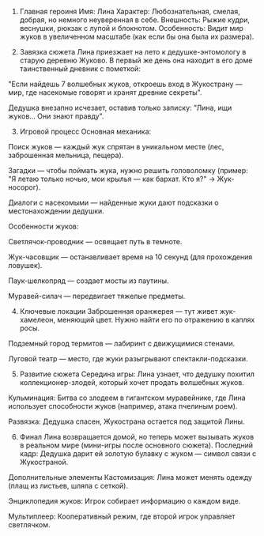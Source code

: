 1. Главная героиня
   Имя: Лина
   Характер: Любознательная, смелая, добрая, но немного неуверенная в себе.
   Внешность: Рыжие кудри, веснушки, рюкзак с лупой и блокнотом.
   Особенность: Видит мир жуков в увеличенном масштабе (как если бы она была их размера).

2. Завязка сюжета
   Лина приезжает на лето к дедушке-энтомологу в старую деревню Жуково. В первый же день она находит в его доме таинственный дневник с пометкой:

"Если найдешь 7 волшебных жуков, откроешь вход в Жукострану — мир, где насекомые говорят и хранят древние секреты".

Дедушка внезапно исчезает, оставив только записку:
"Лина, ищи жуков... Они знают правду".

3. Игровой процесс
   Основная механика:

Поиск жуков — каждый жук спрятан в уникальном месте (лес, заброшенная мельница, пещера).

Загадки — чтобы поймать жука, нужно решить головоломку (пример: "Я летаю только ночью, мои крылья — как бархат. Кто я?" → Жук-носорог).

Диалоги с насекомыми — найденные жуки дают подсказки о местонахождении дедушки.

Особенности жуков:

Светлячок-проводник — освещает путь в темноте.

Жук-часовщик — останавливает время на 10 секунд (для прохождения ловушек).

Паук-шелкопряд — создает мосты из паутины.

Муравей-силач — передвигает тяжелые предметы.

4. Ключевые локации
   Заброшенная оранжерея — тут живет жук-хамелеон, меняющий цвет. Нужно найти его по отражению в каплях росы.

Подземный город термитов — лабиринт с движущимися стенами.

Луговой театр — место, где жуки разыгрывают спектакли-подсказки.

5. Развитие сюжета
   Середина игры: Лина узнает, что дедушку похитил коллекционер-злодей, который хочет продать волшебных жуков.

Кульминация: Битва со злодеем в гигантском муравейнике, где Лина использует способности жуков (например, атака пчелиным роем).

Развязка: Дедушка спасен, Жукострана остается под защитой Лины.

6. Финал
   Лина возвращается домой, но теперь может вызывать жуков в реальном мире (мини-игры после основного сюжета).
   Последний кадр: Дедушка дарит ей золотую булавку с жуком — символ связи с Жукостраной.

Дополнительные элементы
Кастомизация: Лина может менять одежду (плащ из листьев, шляпа с сеткой).

Энциклопедия жуков: Игрок собирает информацию о каждом виде.

Мультиплеер: Кооперативный режим, где второй игрок управляет светлячком.
